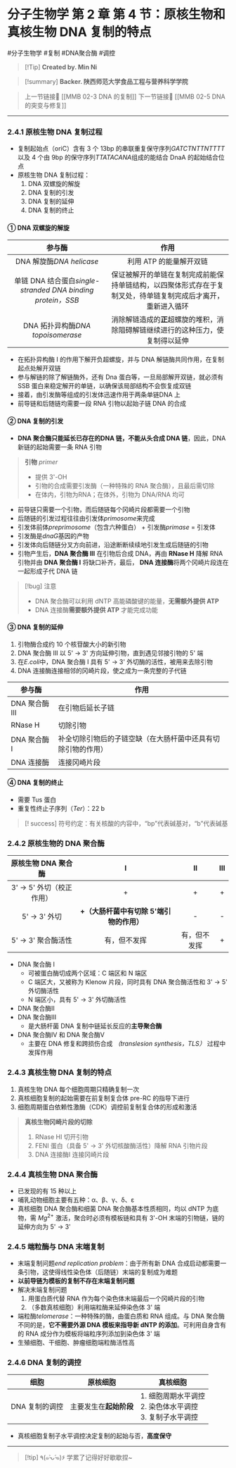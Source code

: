 # 分子生物学 第 2 章 第 4 节：原核生物和真核生物 DNA 复制的特点
#分子生物学 #复制 #DNA聚合酶 #调控


> [!Tip] **Created by. Min Ni**

> [!summary] **Backer. 陕西师范大学食品工程与营养科学学院**

> 上一节链接🔗 [[MMB 02-3 DNA 的复制]]
> 下一节链接🔗 [[MMB 02-5 DNA 的突变与修复]]

---
### 2.4.1 原核生物 DNA 复制过程
- 复制起始点（oriC）含有 3 个 13bp 的串联重复保守序列*GATCTNTTNTTTT*以及 4 个由 9bp 的保守序列*TTATACANA*组成的能结合 DnaA 的起始结合位点
- 原核生物 DNA 复制过程：
	1. DNA 双螺旋的解旋
	2. DNA 复制的引发
	3. DNA 复制的延伸
	4. DNA 复制的终止
#### ① DNA 双螺旋的解旋

|                         参与酶                          |                           作用                           |
| :--------------------------------------------------: | :----------------------------------------------------: |
|                DNA 解旋酶*DNA helicase*                 |                     利用 ATP 的能量解开双链                     |
| 单链 DNA 结合蛋白*single-stranded DNA binding protein，SSB* | 保证被解开的单链在复制完成前能保持单链结构，以四聚体形式存在于复制叉处，待单链复制完成后才离开，重新进入循环 |
|             DNA 拓扑异构酶*DNA topoisomerase*             |       消除解链造成的**正**超螺旋的堆积，消除阻碍解链继续进行的这种压力，使复制得以延伸       |
- 在拓扑异构酶 I 的作用下解开负超螺旋，并与 DNA 解链酶共同作用，在复制起点处解开双链
- 参与解链的除了解链酶外，还有 Dna 蛋白等，一旦局部解开双链，就必须有 SSB 蛋白来稳定解开的单链，以确保该局部结构不会恢复成双链
- 接着，由引发酶等组成的引发体迅速作用于两条单链DNA 上
- 前导链和后随链均需要一段 RNA 引物以起始子链 DNA 的合成
#### ② DNA 复制的引发
- **DNA 聚合酶只能延长已存在的DNA 链，不能从头合成 DNA 链**，因此，DNA 新链的起始需要一条 RNA 引物

> **引物** *primer*
> - 提供 3'-OH
> - 引物的合成需要引发酶（一种特殊的 RNA 聚合酶），且最后需切除
> - 在体内，引物为RNA；在体外，引物为 DNA/RNA 均可

- 前导链只需要一个引物，而后随链每个冈崎片段都需要一个引物
- 后随链的引发过程往往由引发体*primosome*来完成
- 引发体前体*preprimosome*（包含六种蛋白） + 引发酶*primase* = 引发体
- 引发酶是*dnaG*基因的产物
- 引发体向后随链分叉方向前进，沿途断断续续地引发生成后随链的引物
- 引物产生后，**DNA 聚合酶 III** 在引物后合成 DNA，再由 **RNase H** 降解 RNA 引物并由 **DNA 聚合酶 I** 将缺口补齐，最后， **DNA 连接酶**将两个冈崎片段连在一起形成子代 DNA 链

> [!bug] 注意
> - DNA 聚合酶可以利用 dNTP 高能磷酸键的能量，**无需额外提供 ATP**
> - DNA 连接酶**需要额外提供 ATP** 才能完成功能

#### ③ DNA 复制的延伸
1. 引物酶合成约 10 个核苷酸大小的新引物
2. DNA 聚合酶 III 以 5' -> 3' 方向延伸引物，直到遇见邻接引物的 5' 端
3. 在*E.coli*中，DNA 聚合酶 I 具有 5' -> 3' 外切酶的活性，被用来去除引物
4. DNA 连接酶连接相邻的冈崎片段，使之成为一条完整的子代链

| 参与酶         | 作用                             |
| ----------- | ------------------------------ |
| DNA 聚合酶 III | 在引物后延长子链                       |
| RNase H     | 切除引物                           |
| DNA 聚合酶 I   | 补全切除引物后的子链空缺（在大肠杆菌中还具有切除引物的作用） |
| DNA 连接酶     | 连接冈崎片段                         |
#### ④ DNA 复制的终止
- 需要 Tus 蛋白
- 重复性终止子序列（*Ter*）：22 b

> [! success] 符号约定：有关核酸的内容中，“bp”代表碱基对，“b”代表碱基

### 2.4.2 原核生物的 DNA 聚合酶

|   原核生物 DNA 聚合酶    |            Ⅰ             |   Ⅱ    |  Ⅲ  |
| :---------------: | :----------------------: | :----: | :-: |
| 3' -> 5' 外切（校正作用） |            +             |   +    |  +  |
|    5' -> 3' 外切    | **+（大肠杆菌中有切除 5'端引物的作用）** |   -    |  -  |
|  5' -> 3' 聚合酶活性   |          有，但不发挥          | 有，但不发挥 |  +  |
- DNA 聚合酶 I
	- 可被蛋白酶切成两个区域：C 端区和 N 端区
	- C 端区大，又被称为 Klenow 片段，同时具有 DNA 聚合酶活性和 3' -> 5' 外切酶活性
	- N 端区小，具有 5' -> 3' 外切酶活性
- DNA 聚合酶Ⅱ
- DNA 聚合酶Ⅲ
	- 是大肠杆菌 DNA 复制中链延长反应的**主导聚合酶**
- DNA 聚合酶Ⅳ 和 DNA 聚合酶Ⅴ
	- 主要在 DNA 修复和跨损伤合成 *（translesion synthesis，TLS）* 过程中发挥作用
### 2.4.3 真核生物 DNA 复制的特点
1. 真核生物 DNA 每个细胞周期只精确复制一次
2. 真核细胞复制的起始需要在前复制复合体 pre-RC 的指导下进行
3. 细胞周期蛋白依赖性激酶（CDK）调控前复制复合体的形成和激活

> **真核生物冈崎片段的切除**
> 1. RNase HⅠ 切开引物
> 2. FENⅠ 蛋白（具备 5' -> 3' 外切核酸酶活性）降解 RNA 引物片段
> 3. DNA 连接酶Ⅰ 连接冈崎片段

### 2.4.4 真核生物 DNA 聚合酶
- 已发现的有 15 种以上
- 哺乳动物细胞主要有五种：α、β、γ、δ、ε
- 真核细胞 DNA 聚合酶和细菌 DNA 聚合酶基本性质相同，均以 dNTP 为底物，需 $Mg^{2+}$ 激活，聚合时必须有模板链和具有 3'-OH 末端的引物链，链的延伸方向为 5' -> 3' 
### 2.4.5 端粒酶与 DNA 末端复制
- 末端复制问题*end replication problem*：由于所有新 DNA 合成启动都需要一条引物，这使得线性染色体（后随链）末端的复制成为难题
- **以前导链为模板的复制不存在末端复制问题**
- 解决末端复制问题
	1. 用蛋白质代替 RNA 作为每个染色体末端最后一个冈崎片段的引物
	2. （多数真核细胞）利用端粒酶来延伸染色体 3' 端
- 端粒酶*telomerase*：一种特殊的酶，由蛋白质和 RNA 组成。与 DNA 聚合酶不同的是，**它不需要外源 DNA 模板来指导新 dNTP 的添加**。可利用自身含有的 RNA 成分作为模板将端粒序列添加到染色体 3' 端
- 生殖细胞、干细胞、肿瘤细胞端粒酶活性高
### 2.4.6 DNA 复制的调控

| 细胞        | 原核细胞          | 真核细胞                                    |
| --------- | ------------- | --------------------------------------- |
| DNA 复制的调控 | 主要发生在**起始阶段** | 1. 细胞周期水平调控<br>2. 染色体水平调控<br>3. 复制子水平调控 |
- 真核细胞复制子水平调控决定复制的起始与否，**高度保守**

---
> [!tip] ٩(๑˃̵ᴗ˂̵๑)۶ 学累了记得好好歇歇捏~
